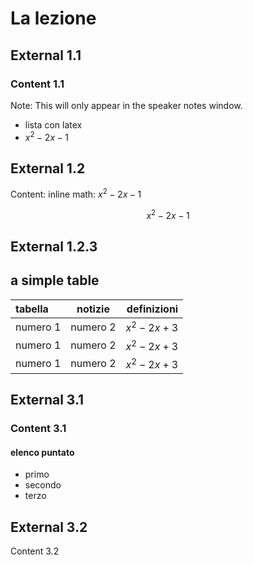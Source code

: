 
# La lezione


## External 1.1

### Content 1.1

Note: This will only appear in the speaker notes window.
- lista con latex 
- $x^2 - 2x - 1$


## External 1.2

Content: inline math: $x^2 - 2x - 1$

$$x^2 - 2x - 1$$


## External 1.2.3


## a simple table

| tabella | notizie | definizioni |
|:---|:---:|---:|
|numero 1 | numero 2 | $x^2 - 2x + 3$|
|numero 1 | numero 2 | $x^2 - 2x + 3$|
|numero 1 | numero 2 | $x^2 - 2x + 3$|


## External 3.1

### Content 3.1

#### elenco puntato
- primo
- secondo
- terzo


## External 3.2

Content 3.2
